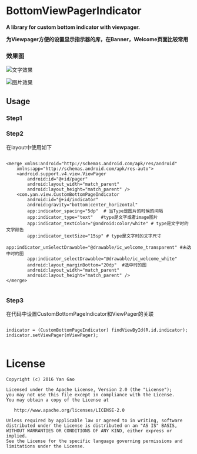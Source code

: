 # BottomViewPagerIndicator

**A library for custom bottom indicator with viewpager.**

**为Viewpager方便的设置显示指示器的库，在Banner，Welcome页面比较常用**

### 效果图

![文字效果](https://github.com/gaoyan10/BottomViewPagerIndicator/raw/master/images/indicator_text.png)

![图片效果](https://github.com/gaoyan10/BottomViewPagerIndicator/raw/master/images/indicator_image.png)

## Usage

### Step1



### Step2

在layout中使用如下


```

<merge xmlns:android="http://schemas.android.com/apk/res/android"
    xmlns:app="http://schemas.android.com/apk/res-auto">
    <android.support.v4.view.ViewPager
        android:id="@+id/pager"
        android:layout_width="match_parent"
        android:layout_height="match_parent" />
    <com.yan.view.CustomBottomPageIndicator
        android:id="@+id/indicator"
        android:gravity="bottom|center_horizontal"
        app:indicator_spacing="5dp"  # 当Type是图片的时候的间隔
        app:indicator_type="text"   #type是文字或者image图片
        app:indicator_textColor="@android:color/white" # type是文字时的文字颜色
        app:indicator_textSize="15sp" # type是文字时的文字尺寸
        app:indicator_unSelectDrawable="@drawable/ic_welcome_transparent" #未选中时的图
        app:indicator_selectDrawable="@drawable/ic_welcome_white"
        android:layout_marginBottom="20dp"  #选中时的图
        android:layout_width="match_parent"
        android:layout_height="match_parent" />
</merge>


```

### Step3

在代码中设置CustomBottomPageIndicator和ViewPager的关联

```

indicator = (CustomBottomPageIndicator) findViewById(R.id.indicator);
indicator.setViewPager(mViewPager);


```

License
=======

    Copyright (c) 2016 Yan Gao

    Licensed under the Apache License, Version 2.0 (the "License");
    you may not use this file except in compliance with the License.
    You may obtain a copy of the License at

       http://www.apache.org/licenses/LICENSE-2.0

    Unless required by applicable law or agreed to in writing, software
    distributed under the License is distributed on an "AS IS" BASIS,
    WITHOUT WARRANTIES OR CONDITIONS OF ANY KIND, either express or implied.
    See the License for the specific language governing permissions and
    limitations under the License.

